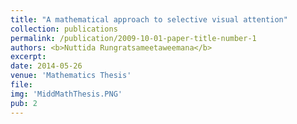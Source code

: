 ```yaml
---
title: "A mathematical approach to selective visual attention"
collection: publications
permalink: /publication/2009-10-01-paper-title-number-1
authors: <b>Nuttida Rungratsameetaweemana</b>
excerpt: 
date: 2014-05-26
venue: 'Mathematics Thesis'
file: 
img: 'MiddMathThesis.PNG'
pub: 2
---
```

